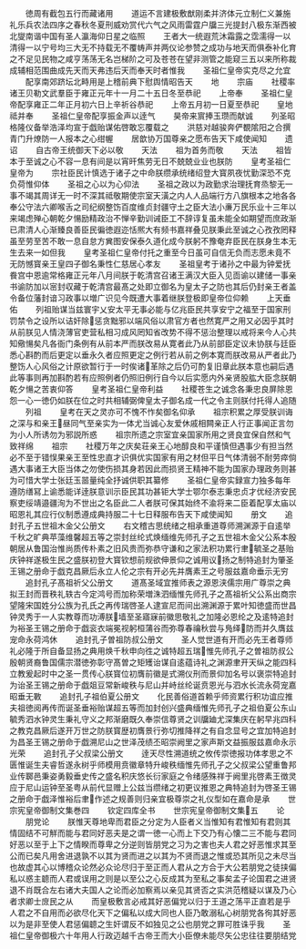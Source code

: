 <!-- { "loadSidebar": true } -->
　　徳周有截包五行而藏诸用
　　道运不言建极敷猷刚柔并济体元立制仁义兼施礼乐兵农法四序之春秋冬夏刑威劝赏代六气之风雨雷霆户牖三光提封八极东渐西被北燮南谐中国有圣人瀛海仰日星之临照
　　王者大一统遐荒沐霜露之霑濡得一以清得一以宁号均三大无不持载无不覆帱声并两仪论参赞之成功与地天而俱泰补化育之不足见民物之咸亨荡荡无名岂梯阶之可及苍苍在望非测管之能窥三五以来所称裁成辅相范围曲成先天而天弗违后天而奉天时者惟我
　　圣祖仁皇帝实克尽之允宜
　　配享南郊跻坛北畤用是上稽前典下慰舆情昭告天
　　地
　　宗庙
　　社稷率诸王贝勒文武羣臣于雍正元年十一月二十五日冬至恭祀
　　上帝奉
　　圣祖仁皇帝配享雍正二年正月初六日上辛祈谷恭祀
　　上帝五月初一日夏至恭祀
　　皇地祗并奉
　　圣祖仁皇帝配享振金声以逹气
　　昊帝来賔捧玉瓒而献诚
　　列圣昭格隆仪备举浩泽均宣于戯贻谋佑啓敢忘覆载之
　　洪慈对越骏奔俨覩隂阳之合撰青门升燎防一人报本之心绀幄
　　居歆协万国尊亲之愿布告天下咸使闻知
　　遗诏
　　自古帝王统御天下必以敬
　　天法
　　祖为首务而敬
　　天法
　　祖皆本于至诚之心不容一息有间是以宵旰焦劳无日不兢兢业业也朕防
　　皇考圣祖仁皇帝为
　　宗社臣民计慎选于诸子之中命朕缵承统绪绍登大寳夙夜忧勤深恐不克负荷惟仰体
　　圣祖之心以为心仰法
　　圣祖之政以为政勤求治理抚育烝黎无一事不竭其周详无一时不深其祗敬期使宗室天潢之内人人品端行方八旗根本之地各各奉公守法六卿喉舌之司纪纲整饬百度维贞封疆守土之臣大法小亷万民乐业十三年以来竭虑殚心朝乾夕愓励精政治不惮辛勤训诫臣工不辞谆复虽未能全如期望而庶政渐已肃清人心渐臻良善臣民徧徳遐迩恬熈大有频书嘉祥叠见朕秉此至诚之心孜孜罔释虽至劳至苦不敢一息自怠方兾图安保泰久道化成今朕躬不豫奄弃臣民在朕身生本无生去来一如但我
　　皇考圣祖仁皇帝付托之重至今日虽可自信无负而志愿未竟不无防憾寳亲王皇四子御名秉性仁慈居心孝友
　　圣祖皇考于诸孙之中最为钟爱抚飬宫中恩逾常格雍正元年八月间朕于乾清宫召诸王满汉大臣入见靣谕以建储一事亲书谕防加以宻封収藏于乾清宫最髙之处即立御名为皇太子之防也其后仍封亲王者盖令备位藩封谙习政事以増广识见今既遭大事着继朕登极即皇帝位仰赖
　　上天垂佑
　　列祖贻谋当兹寰宇乂安太平无事必能与亿兆臣民共享安宁之福至于国家刑罚禁令之设所以诘奸除惩贪黜邪以端风俗以肃官方者也然寛严之用又必因乎其时从前朕见人情浇薄官吏营私相习成风罔知省改势不得不惩治整理以戒将来今人心共知儆愓矣凡各衙门条例有从前本严而朕改易从寛者此乃从前部臣定议未协朕与廷臣悉心斟酌而后更定以垂永久者应照更定之例行若从前之例本寛而朕改易从严者此乃整饬人心风俗之计原欲暂行于一时俟诸革除之后仍可酌复旧章此朕本意也嗣后遇此等事则再加斟酌若有应照例者仍照旧例行自今以后实愿内外亲贤股肱大臣念朕朝乾夕愓之苦衷仰答
　　皇考圣祖仁皇帝利益
　　社稷苍生之诚念各秉忠良屏除恩怨一心一徳仍如朕在位之时共相辅弼俾皇太子御名成一代之令主则朕付托得人追随
　　列祖
　　皇考在天之灵亦可不愧不怍矣御名仰承
　　祖宗积累之厚受朕训诲之深与和亲王昼同气至亲实为一体尤当诚心友爱休戚相闗亲正人行正事闻正言勿为小人所诱勿为邪説所惑
　　祖宗所遗之宗室宜亲国家所用之贤良宜保自然和气致祥绵
　　祖宗
　　社稷万年之庆矣荘亲王心地醇良和平谨慎但遇事少有担当然必不至于错悮果亲王至性忠直才识俱优实国家有用之材但平日气体清弱不耐劳瘁倘遇大事诸王大臣当体之勿使伤损其身若因此而损贤王精神不能为国家办理政务则甚为可惜大学士张廷玉噐量纯全抒诚供职其纂修
　　圣祖仁皇帝实録宣力独多每年遵防缮冩上谕悉能详逹朕意训示臣民其功甚钜大学士鄂尔泰志秉忠贞才优经济安民察吏绥靖邉疆洵为不世出之名臣此二人者朕可保其始终不渝将来二臣着配享太庙以昭恩礼其应行仪制悉遵成典持服二十七日释服布告天下咸使闻知
　　册文
　　追封孔子五世祖木金父公册文
　　右文稽古思统绪之相承重道尊师溯渊源于自逺举千秋之旷典苹藻维馨超五等之崇封丝纶式焕缅维先师孔子之五世祖木金父公系本殷朝居从鲁国治惟尚质传朴素之旧风贵而弥恭守谦和之家法积功累行聿毓圣之基贻庆钟祥遂极生民之盛朕初登大寳钦想前规欲伸景仰之诚用议扬之制特追封为肇圣王锡之册命于戯克昌厥后永立人伦之宗有开必先并膺素王之号服兹嘉命垂示无穷
　　追封孔子髙祖祈父公册文
　　道髙圣域宜推师表之源恩浃儒宗用广尊崇之典拟王封而晋秩礼轶古今定鸿号而加称荣増洙泗缅惟先师孔子之髙祖祈父公系出商宗望隆宋国姓分公族为孔氏之再传瑞啓圣人逮宣尼而间出溯渊源于累叶知徳盛而世昌钟灵秀于一人实教尊而功溥朕墙至圣寤寐前徽思敬礼之加隆必恩纶之及逺特追封为裕圣王锡之册命于戯衮衣端冕视躬桓蒲谷而弥尊春禴秋尝与鳬绎防而并久膺兹宠命永荷鸿休
　　追封孔子曽祖防叔公册文
　　圣人觉世道有开而必先王者尊师礼必隆于所自备显扬之典用焕千秋申向徃之诚特超五瑞惟先师孔子之曽祖防叔公殷朝贤裔鲁国儒宗潜徳弥彰守髙曽之矩矱诒谋自逺蕴诗礼之渊源聿开天纵之能四科立教爰起时中之圣一贯传心朕寳位初膺前徽是式溯仪刑而景仰加名号以褒崇特追封为诒圣王锡之册命于戯爼豆常新峻秩与尼山并峙丝纶诞贲恩光与泗水长流永荷宠嘉昭垂无斁
　　追封孔子祖伯夏公册文
　　化民善俗道首赖乎师资累行积功谊应推夫祖徳阅再传而诞圣垂裕贻谋超五等而加封创兴盛典缅惟先师孔子之祖伯夏公东山毓秀泗水钟灵生秉礼守义之邦渐磨既久奉崇信尊贤之训牖廸尤深集庆在躬早兆四科之教克昌厥后遂开万世之防朕寳歴初膺景行弥切推降祥之有自念显号之宜加特追封为昌圣王锡之册命于戯溯尼山之世泽茂绩丕昭崇阙里之家声斯文益振服兹嘉命永示光荣
　　追封孔子父叔梁公册文
　　逹天尽性溯道统之攸传崇徳报功体孝思之不匮惟诞生夫睿哲遂永树乎师模用贲徽章特升峻秩缅惟先师孔子之父叔梁公望重鲁邦业传郰邑秉姿勇毅垂史传之盛名积庆悠长衍家庭之令绪感殊祥于阙里兆啓素王徴灵应于尼山运钟至圣粤从前代显赠上公兹当缵绪之初更议推恩之典特追封为啓圣王锡之册命于戯泽惟裕后聿作述之规善则归亲宜极尊崇之礼仪型如在嘉命是承
　　世宗宪皇帝御制文集巻四
　　钦定四库全书
　　世宗宪皇帝御制文集五
　　论
　　朋党论
　　朕惟天尊地卑而君臣之分定为人臣者义当惟知有君惟知有君则其情固结不可觧而能与君同好恶夫是之谓一徳一心而上下交乃有心懐二三不能与君同好恶以至于上下之情睽而尊卑之分逆则皆朋党之习为之害也夫人君之好恶惟求其至公而已矣凡用舍进退孰不以其为贤而进之以其为不贤而退之惟或恐其所见之未尽当也故虚其心以博稽众论然必众论尽归于至正而人君从之方合于大公若朋党之徒挟偏私以惑主聼而人君或误用之则是以至公之心反成其为至私之事矣孟子论国君之进贤退不肖既合左右诸大夫国人之论而必加察焉以亲见其贤否之实洪范稽疑以谋及乃心者求卿士庻民之从
　　而皇极敷言必戒其好恶偏党以归于王道之荡平正直若是乎人君之不自用而必欲尽化天下之偏私以成大同也人臣乃敢溺私心树朋党各徇其好恶以为是非至使人君惩偏聼之生奸谓反不如独见之公也朋党之罪可胜诛乎我
　　圣祖仁皇帝御极六十年用人行政迈越千古帝王而大小臣僚未能尽矢公忠往往要朋结党
